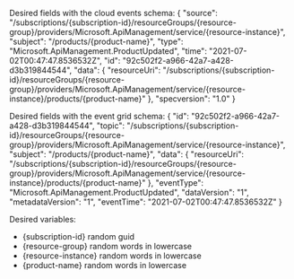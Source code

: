 Desired fields with the cloud events schema:
{
  "source": "/subscriptions/{subscription-id}/resourceGroups/{resource-group}/providers/Microsoft.ApiManagement/service/{resource-instance}",
  "subject": "/products/{product-name}",
  "type": "Microsoft.ApiManagement.ProductUpdated",
  "time": "2021-07-02T00:47:47.8536532Z",
  "id": "92c502f2-a966-42a7-a428-d3b319844544",
  "data": {
    "resourceUri": "/subscriptions/{subscription-id}/resourceGroups/{resource-group}/providers/Microsoft.ApiManagement/service/{resource-instance}/products/{product-name}"
  },
  "specversion": "1.0"
}

Desired fields with the event grid schema:
{
  "id": "92c502f2-a966-42a7-a428-d3b319844544",
  "topic": "/subscriptions/{subscription-id}/resourceGroups/{resource-group}/providers/Microsoft.ApiManagement/service/{resource-instance}",
  "subject": "/products/{product-name}",
  "data": {
    "resourceUri": "/subscriptions/{subscription-id}/resourceGroups/{resource-group}/providers/Microsoft.ApiManagement/service/{resource-instance}/products/{product-name}"
  },
  "eventType": "Microsoft.ApiManagement.ProductUpdated",
  "dataVersion": "1",
  "metadataVersion": "1",
  "eventTime": "2021-07-02T00:47:47.8536532Z"
}

Desired variables:
- {subscription-id} random guid
- {resource-group} random words in lowercase
- {resource-instance} random words in lowercase
- {product-name} random words in lowercase
